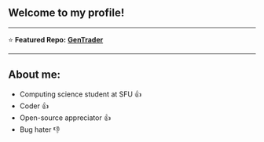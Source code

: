 ## Welcome to my profile!
---
⭐ **Featured Repo:** [**GenTrader**](https://github.com/jodhangill/GenTrader)  

---
## About me:
- Computing science student at SFU 👍
- Coder 👍
- Open-source appreciator 👍
- Bug hater 👎
